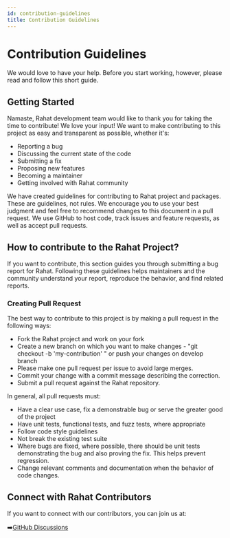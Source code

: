 ```yaml
---
id: contribution-guidelines
title: Contribution Guidelines
---
```


# Contribution Guidelines

We would love to have your help. Before you start working, however, please read and follow this short guide.

## Getting Started

Namaste, Rahat development team would like to thank you for taking the time to contribute! We love your input! We want to make contributing to this project as easy and transparent as possible, whether it's:

- Reporting a bug
- Discussing the current state of the code
- Submitting a fix
- Proposing new features
- Becoming a maintainer
- Getting involved with Rahat community

We have created guidelines for contributing to Rahat project and packages. These are guidelines, not rules. We encourage you to use your best judgment and feel free to recommend changes to this document in a pull request. We use GitHub to host code, track issues and feature requests, as well as accept pull requests.

## How to contribute to the Rahat Project?

If you want to contribute, this section guides you through submitting a bug report for Rahat. Following these guidelines helps maintainers and the community understand your report, reproduce the behavior, and find related reports.

### Creating Pull Request

The best way to contribute to this project is by making a pull request in the following ways:

- Fork the Rahat project and work on your fork
- Create a new branch on which you want to make changes - "git checkout -b 'my-contribution' " or push your changes on develop branch
- Please make one pull request per issue to avoid large merges.
- Commit your change with a commit message describing the correction.
- Submit a pull request against the Rahat repository. 

In general, all pull requests must:
- Have a clear use case, fix a demonstrable bug or serve the greater good of the project
- Have unit tests, functional tests, and fuzz tests, where appropriate
- Follow code style guidelines
- Not break the existing test suite
- Where bugs are fixed, where possible, there should be unit tests demonstrating the bug and also proving the fix. This helps prevent regression.
- Change relevant comments and documentation when the behavior of code changes.

## Connect with Rahat Contributors

If you want to connect with our contributors, you can join us at:

➡️[GitHub Discussions](https://github.com/orgs/rahataid/discussions)
